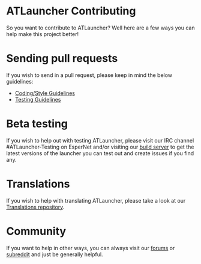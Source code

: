 ATLauncher Contributing
====================================
So you want to contribute to ATLauncher? Well here are a few ways you can help make this project better!

# Sending pull requests
If you wish to send in a pull request, please keep in mind the below guidelines:

* [Coding/Style Guidelines](STYLE.md)
* [Testing Guidelines](TESTING.md)

# Beta testing
If you wish to help out with testing ATLauncher, please visit our IRC channel #ATLauncher-Testing on EsperNet and/or visiting our [build server](https://build.atlcdn.net) to get the latest versions of the launcher you can test out and create issues if you find any.

# Translations
If you wish to help with translating ATLauncher, please take a look at our [Translations repository](https://github.com/ATLauncher/Translations).

# Community
If you want to help in other ways, you can always visit our [forums](https://forums.atlauncher.com) or [subreddit](http://www.reddit.com/r/ATLauncher) and just be generally helpful.